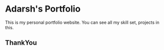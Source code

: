# Adarsh's Portfolio
This is my personal portfolio website. You can see all my skill set, projects in this.  <br>
<h2>ThankYou</h2>
